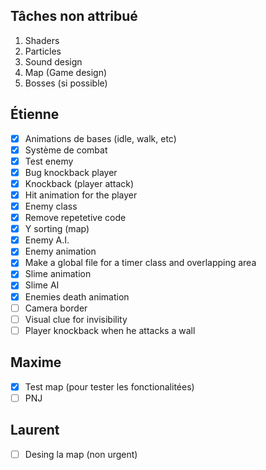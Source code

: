 ## Tâches non attribué
1. Shaders
2. Particles
3. Sound design
4. Map (Game design)
5. Bosses (si possible)

## Étienne
 - [x] Animations de bases (idle, walk, etc)
 - [x] Système de combat
 - [X] Test enemy
 - [X] Bug knockback player
 - [X] Knockback (player attack)
 - [X] Hit animation for the player
 - [X] Enemy class
 - [X] Remove repetetive code 
 - [X] Y sorting (map)
 - [X] Enemy A.I.
 - [X] Enemy animation
 - [X] Make a global file for a timer class and overlapping area
 - [X] Slime animation
 - [X] Slime AI
 - [X] Enemies death animation
 - [ ] Camera border
 - [ ] Visual clue for invisibility
 - [ ] Player knockback when he attacks a wall

## Maxime
 - [X] Test map (pour tester les fonctionalitées)
 - [ ] PNJ

## Laurent
- [ ] Desing la map (non urgent)
